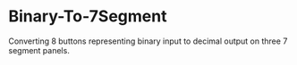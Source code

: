 # Binary-To-7Segment
Converting 8 buttons representing binary input to decimal output on three 7 segment panels.
